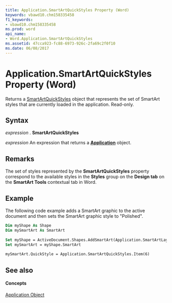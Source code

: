 ```yaml
---
title: Application.SmartArtQuickStyles Property (Word)
keywords: vbawd10.chm158335458
f1_keywords:
- vbawd10.chm158335458
ms.prod: word
api_name:
- Word.Application.SmartArtQuickStyles
ms.assetid: 47cca923-fc88-6973-926c-2fa69c2f0f10
ms.date: 06/08/2017
---
```



# Application.SmartArtQuickStyles Property (Word)

Returns a [SmartArtQuickStyles](http://msdn.microsoft.com/library/d488ac12-160b-c518-2b56-cc0a3a45c6b7%28Office.15%29.aspx) object that represents the set of SmartArt styles that are currently loaded in the application. Read-only.


## Syntax

 _expression_ . **SmartArtQuickStyles**

 _expression_ An expression that returns a **[Application](Word.Application.md)** object.


## Remarks

The set of styles represented by the  **SmartArtQuickStyles** property correspond to the available styles in the **Styles** group on the **Design tab** on the **SmartArt Tools** contextual tab in Word.


## Example

The following code example adds a SmartArt graphic to the active document and then sets the SmartArt graphic style to "Polished".


```vb
Dim myShape As Shape 
Dim mySmartArt As SmartArt 
 
Set myShape = ActiveDocument.Shapes.AddSmartArt(Application.SmartArtLayouts(1), 50, 50, 200, 200) 
Set mySmartArt = myShape.SmartArt 
 
mySmartArt.QuickStyle = Application.SmartArtQuickStyles.Item(6)
```


## See also


#### Concepts


[Application Object](Word.Application.md)

